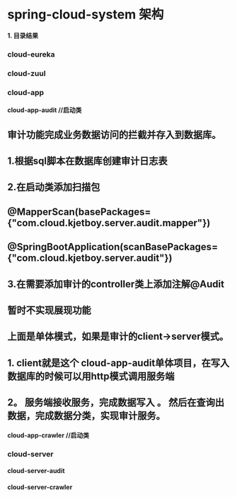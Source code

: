 # spring-cloud-system 架构
**1. 目录结果**
### cloud-eureka
### cloud-zuul
### cloud-app
####   cloud-app-audit  //启动类
## 审计功能完成业务数据访问的拦截并存入到数据库。
## 1.根据sql脚本在数据库创建审计日志表
## 2.在启动类添加扫描包 
##  @MapperScan(basePackages= {"com.cloud.kjetboy.server.audit.mapper"})
##  @SpringBootApplication(scanBasePackages={"com.cloud.kjetboy.server.audit"})
## 3.在需要添加审计的controller类上添加注解@Audit
## 暂时不实现展现功能
## 上面是单体模式，如果是审计的client->server模式。
## 1. client就是这个 cloud-app-audit单体项目，在写入数据库的时候可以用http模式调用服务端
## 2。 服务端接收服务，完成数据写入 。 然后在查询出数据，完成数据分类，实现审计服务。
####   cloud-app-crawler //启动类
### cloud-server
####   cloud-server-audit
####   cloud-server-crawler
  

